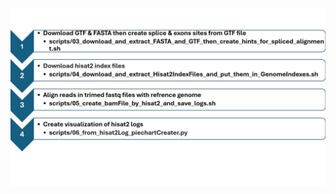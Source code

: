 <p align="center">
  <img src="../images/step3_USAGE_GUIDE.jpg" alt="RNA-seq Flowchart" width="800">
</p>



